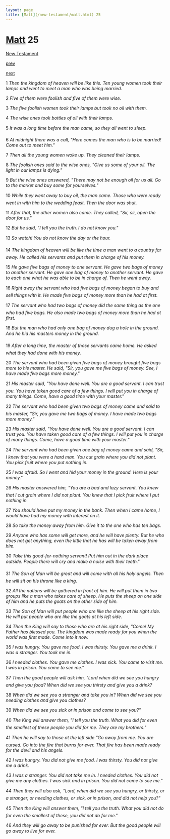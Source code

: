 ```yaml
---
layout: page
title: [Matt](/new-testament/matt.html) 25
---
```


# [Matt](/new-testament/matt.html) 25

[New Testament](/new-testament.html)


[prev](/new-testament/matt/matt-24.html)


[next](/new-testament/matt/matt-26.html)

1 _Then the kingdom of heaven will be like this. Ten young women took their lamps and went to meet a man who was being married._

2 _Five of them were foolish and five of them were wise._

3 _The five foolish women took their lamps but took no oil with them._

4 _The wise ones took bottles of oil with their lamps._

5 _It was a long time before the man came, so they all went to sleep._

6 _At midnight there was a call, "Here comes the man who is to be married! Come out to meet him."_

7 _Then all the young women woke up. They cleaned their lamps._

8 _The foolish ones said to the wise ones, "Give us some of your oil. The light in our lamps is dying."_

9 _But the wise ones answered, "There may not be enough oil for us all. Go to the market and buy some for yourselves."_

10 _While they went away to buy oil, the man came. Those who were ready went in with him to the wedding feast. Then the door was shut._

11 _After that, the other women also came. They called, "Sir, sir, open the door for us."_

12 _But he said, "I tell you the truth. I do not know you."_

13 _So watch! You do not know the day or the hour._

14 _The kingdom of heaven will be like the time a man went to a country far away. He called his servants and put them in charge of his money._

15 _He gave five bags of money to one servant. He gave two bags of money to another servant. He gave one bag of money to another servant. He gave to each one what he was able to be in charge of. Then he went away._

16 _Right away the servant who had five bags of money began to buy and sell things with it.  He made five bags of money more than he had at first._

17 _The servant who had two bags of money did the same thing as the one who had five bags. He also made two bags of money more than he had at first._

18 _But the man who had only one bag of money dug a hole in the ground. And he hid his masters money in the ground._

19 _After a long time, the master of those servants came home. He asked what they had done with his money._

20 _The servant who had been given five bags of money brought five bags more to his master.  He said, "Sir, you gave me five bags of money. See, I have made five bags more money."_

21 _His master said, "You have done well. You are a good servant. I can trust you. You have taken good care of a few things. I will put you in charge of many things. Come, have a good time with your master."_

22 _The servant who had been given two bags of money came and said to his master, "Sir,  you gave me two bags of money. I have made two bags more money."_

23 _His master said, "You have done well. You are a good servant. I can trust you. You have taken good care of a few things. I will put you in charge of many things. Come, have a good time with your master."_

24 _The servant who had been given one bag of money came and said, "Sir, I knew that you were a hard man. You cut grain where you did not plant. You pick fruit where you put nothing in._

25 _I was afraid. So I went and hid your money in the ground. Here is your money."_

26 _His master answered him, "You are a bad and lazy servant. You knew that I cut grain where I did not plant. You knew that I pick fruit where I put nothing in._

27 _You should have put my money in the bank. Then when I came home, I would have had my money with interest on it._

28 _So take the money away from him. Give it to the one who has ten bags._

29 _Anyone who has some will get more, and he will have plenty. But he who does not get anything, even the little that he has will be taken away from him._

30 _Take this good-for-nothing servant! Put him out in the dark place outside. People there will cry and make a noise with their teeth." _

31 _The Son of Man will be great and will come with all his holy angels. Then he will sit on his throne like a king._

32 _All the nations will be gathered in front of him. He will put them in two groups like a man who takes care of sheep. He puts the sheep on one side of him and he puts the goats on the other side of him._

33 _The Son of Man will put people who are like the sheep at his right side. He will put people who are like the goats at his left side._

34 _Then the King will say to those who are at his right side, "Come! My Father has blessed you. The kingdom was made ready for you when the world was first made. Come into it now._

35 _I was hungry. You gave me food. I was thirsty. You gave me a drink. I was a stranger.  You took me in._

36 _I needed clothes. You gave me clothes. I was sick. You came to visit me. I was in prison.  You came to see me."_

37 _Then the good people will ask him, "Lord when did we see you hungry and give you food? When did we see you thirsty and give you a drink?_

38 _When did we see you a stranger and take you in? When did we see you needing clothes and give you clothes?_

39 _When did we see you sick or in prison and come to see you?"_

40 _The King will answer them, "I tell you the truth. What you did for even the smallest of these people you did for me. They are my brothers."_

41 _Then he will say to those at the left side "Go away from me. You are cursed. Go into the fire that burns for ever. That fire has been made ready for the devil and his angels._

42 _I was hungry. You did not give me food. I was thirsty. You did not give me a drink._

43 _I was a stranger. You did not take me in. I needed clothes. You did not give me any clothes. I was sick and in prison. You did not come to see me."_

44 _Then they will also ask, "Lord, when did we see you hungry, or thirsty, or a stranger, or needing clothes, or sick, or in prison, and did not help you?"_

45 _Then the King will answer them, "I tell you the truth. What you did not do for even the smallest of these, you did not do for me."_

46 _And they will go away to be punished for ever. But the good people will go away to live for ever._

